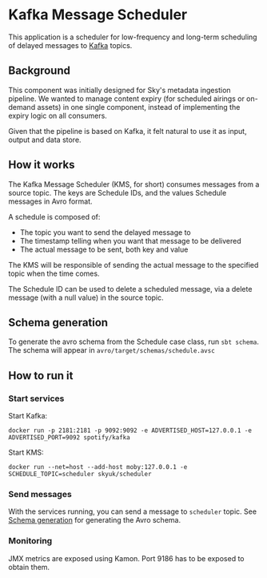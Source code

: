 # Kafka Message Scheduler

This application is a scheduler for low-frequency and long-term scheduling of
delayed messages to [Kafka](https://kafka.apache.org/) topics.

## Background

This component was initially designed for Sky's metadata ingestion pipeline.
We wanted to manage content expiry (for scheduled airings or on-demand assets)
in one single component, instead of implementing the expiry logic on all
consumers.

Given that the pipeline is based on Kafka, it felt natural to
use it as input, output and data store.

## How it works

The Kafka Message Scheduler (KMS, for short) consumes messages from a source
topic. The keys are Schedule IDs, and the values Schedule messages in Avro
format.

A schedule is composed of:
- The topic you want to send the delayed message to
- The timestamp telling when you want that message to be delivered
- The actual message to be sent, both key and value

The KMS will be responsible of sending the actual message to the specified
topic when the time comes.

The Schedule ID can be used to delete a scheduled message, via a delete
message (with a null value) in the source topic.

## Schema generation

To generate the avro schema from the Schedule case class, run `sbt schema`. The schema will appear in `avro/target/schemas/schedule.avsc`

## How to run it

### Start services

Start Kafka:

`docker run -p 2181:2181 -p 9092:9092 -e ADVERTISED_HOST=127.0.0.1 -e ADVERTISED_PORT=9092 spotify/kafka`

Start KMS:

`docker run --net=host --add-host moby:127.0.0.1 -e SCHEDULE_TOPIC=scheduler skyuk/scheduler`


### Send messages

With the services running, you can send a message to `scheduler` topic. See [Schema generation](#schema-generation)
for generating the Avro schema.


### Monitoring

JMX metrics are exposed using Kamon. Port 9186 has to be exposed to obtain them.

